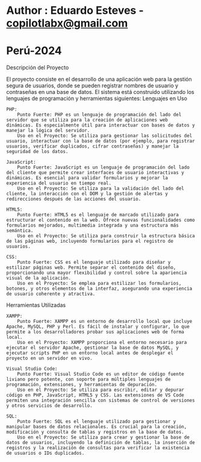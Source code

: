 # Author : Eduardo Esteves - copilotlabx@gmail.com
# Perú-2024
Descripción del Proyecto

El proyecto consiste en el desarrollo de una aplicación web para la gestión segura de usuarios, donde se pueden registrar nombres de usuario y contraseñas en una base de datos. El sistema está construido utilizando los lenguajes de programación y herramientas siguientes:
Lenguajes en Uso

    PHP:
        Punto Fuerte: PHP es un lenguaje de programación del lado del servidor que se utiliza para la creación de aplicaciones web dinámicas. Es especialmente útil para interactuar con bases de datos y manejar la lógica del servidor.
        Uso en el Proyecto: Se utiliza para gestionar las solicitudes del usuario, interactuar con la base de datos (por ejemplo, para registrar usuarios, verificar duplicados, cifrar contraseñas) y manejar la seguridad de los datos.

    JavaScript:
        Punto Fuerte: JavaScript es un lenguaje de programación del lado del cliente que permite crear interfaces de usuario interactivas y dinámicas. Es esencial para validar formularios y mejorar la experiencia del usuario en tiempo real.
        Uso en el Proyecto: Se utiliza para la validación del lado del cliente, la interacción con el DOM y la gestión de alertas y redirecciones después de las acciones del usuario.

    HTML5:
        Punto Fuerte: HTML5 es el lenguaje de marcado utilizado para estructurar el contenido en la web. Ofrece nuevas funcionalidades como formularios mejorados, multimedia integrada y una estructura más semántica.
        Uso en el Proyecto: Se utiliza para construir la estructura básica de las páginas web, incluyendo formularios para el registro de usuarios.

    CSS:
        Punto Fuerte: CSS es el lenguaje utilizado para diseñar y estilizar páginas web. Permite separar el contenido del diseño, proporcionando una mayor flexibilidad y control sobre la apariencia visual de la aplicación.
        Uso en el Proyecto: Se emplea para estilizar los formularios, botones, y otros elementos de la interfaz, asegurando una experiencia de usuario coherente y atractiva.

Herramientas Utilizadas

    XAMPP:
        Punto Fuerte: XAMPP es un entorno de desarrollo local que incluye Apache, MySQL, PHP y Perl. Es fácil de instalar y configurar, lo que permite a los desarrolladores probar sus aplicaciones web de forma local.
        Uso en el Proyecto: XAMPP proporciona el entorno necesario para ejecutar el servidor Apache, gestionar la base de datos MySQL, y ejecutar scripts PHP en un entorno local antes de desplegar el proyecto en un servidor en vivo.

    Visual Studio Code:
        Punto Fuerte: Visual Studio Code es un editor de código fuente liviano pero potente, con soporte para múltiples lenguajes de programación, extensiones, y herramientas de depuración.
        Uso en el Proyecto: Se utiliza para escribir, editar y depurar código en PHP, JavaScript, HTML5 y CSS. Las extensiones de VS Code permiten una integración sencilla con sistemas de control de versiones y otros servicios de desarrollo.

    SQL:
        Punto Fuerte: SQL es el lenguaje utilizado para gestionar y manipular bases de datos relacionales. Es crucial para la creación, modificación y consulta de tablas y registros en la base de datos.
        Uso en el Proyecto: Se utiliza para crear y gestionar la base de datos de usuarios, incluyendo la definición de tablas, la inserción de registros y la realización de consultas para verificar la existencia de usuarios o IDs duplicados.
